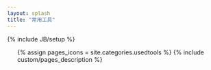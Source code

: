 ```yaml
---
layout: splash
title: "常用工具"
---
```

{% include JB/setup %}

<ul class="thumbnails">
  {% assign pages_icons = site.categories.usedtools %}  
  {% include custom/pages_description %}
</ul>
